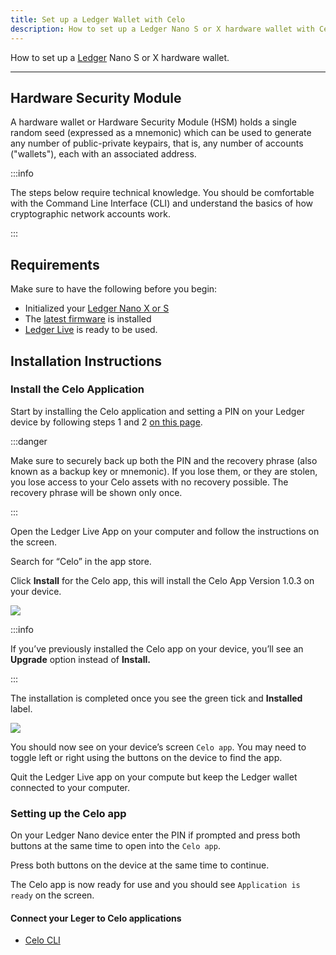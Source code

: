 ```yaml
---
title: Set up a Ledger Wallet with Celo
description: How to set up a Ledger Nano S or X hardware wallet with Celo.
---
```


How to set up a [Ledger](https://www.ledger.com/) Nano S or X hardware wallet.

---

## Hardware Security Module

A hardware wallet or Hardware Security Module (HSM) holds a single random seed (expressed as a mnemonic) which can be used to generate any number of public-private keypairs, that is, any number of accounts ("wallets"), each with an associated address.

:::info

The steps below require technical knowledge. You should be comfortable with the Command Line Interface (CLI) and understand the basics of how cryptographic network accounts work.

:::

## Requirements

Make sure to have the following before you begin:

- Initialized your [Ledger Nano X or S](https://support.ledger.com/hc/en-us/articles/360018784134)
- The [latest firmware](https://support.ledger.com/hc/en-us/articles/360013349800) is installed
- [Ledger Live](https://www.ledger.com/ledger-live) is ready to be used.

## Installation Instructions

### Install the Celo Application

Start by installing the Celo application and setting a PIN on your Ledger device by following steps 1 and 2 [on this page](https://www.ledger.com/start/).

:::danger

Make sure to securely back up both the PIN and the recovery phrase (also known as a backup key or mnemonic). If you lose them, or they are stolen, you lose access to your Celo assets with no recovery possible. The recovery phrase will be shown only once.

:::

Open the Ledger Live App on your computer and follow the instructions on the screen.

Search for “Celo” in the app store.

Click **Install** for the Celo app, this will install the Celo App Version 1.0.3 on your device.

![](https://storage.googleapis.com/celo-website/docs/ledger-celo-app-install.png)

:::info

If you’ve previously installed the Celo app on your device, you’ll see an **Upgrade** option instead of **Install.**

:::

The installation is completed once you see the green tick and **Installed** label.

![](https://storage.googleapis.com/celo-website/docs/ledger-celo-app-installed.png)

You should now see on your device’s screen `Celo app`. You may need to toggle left or right using the buttons on the device to find the app.

Quit the Ledger Live app on your compute but keep the Ledger wallet connected to your computer.

### Setting up the Celo app

On your Ledger Nano device enter the PIN if prompted and press both buttons at the same time to open into the `Celo app`.

Press both buttons on the device at the same time to continue.

The Celo app is now ready for use and you should see `Application is ready` on the screen.

#### Connect your Leger to Celo applications

- [Celo CLI](/tools/wallets/Ledger/to-celo-cli)
